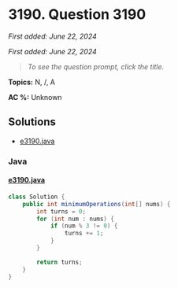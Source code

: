 # 3190. Question 3190

*First added: June 22, 2024*

*First added: June 22, 2024*


> *To see the question prompt, click the title.*

**Topics:** N, /, A

**AC %:** Unknown


## Solutions

- [e3190.java](<../my-submissions/e3190.java>)
### Java
#### [e3190.java](<../my-submissions/e3190.java>)
```Java
class Solution {
    public int minimumOperations(int[] nums) {
        int turns = 0;
        for (int num : nums) {
            if (num % 3 != 0) {
                turns += 1;
            }
        }

        return turns;
    }
}

```

